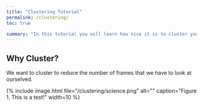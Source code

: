 ```yaml
---
title: "Clustering Tutorial"
permalink: /clustering/
toc: true

summary: "In this tutorial you will learn how nice it is to cluster your trajectories"
---
```


## Why Cluster?

We want to cluster to reduce the number of frames that we have to look at ourselved.

{% include image.html file="/clustering/science.png" alt="" caption="Figure 1. This is a test!" width=10 %}
